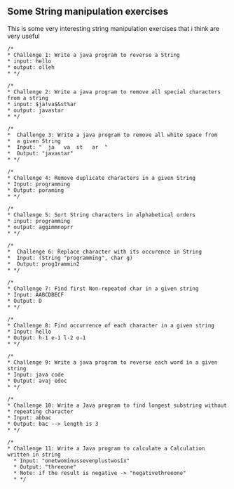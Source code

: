 ## Some String manipulation exercises

This is some very interesting string manipulation exercises that i think are very useful

    /*
    * Challenge 1: Write a java program to reverse a String
    * input: hello
    * output: olleh
    * */

    /*
    * Challenge 2: Write a java program to remove all special characters from a string
    * input: $ja!va$&st%ar
    * output: javastar
    * */

    /*
    *  Challenge 3: Write a java program to remove all white space from
    *  a given String
    *  Input: "  ja   va  st   ar  "
    *  Output: "javastar"
    * */

    /*
    * Challenge 4: Remove duplicate characters in a given String
    * Input: programming
    * Output: poraming
    * */

    /*
    * Challenge 5: Sort String characters in alphabetical orders
    * input: programming
    * output: aggimmnoprr
    * */

    /*
    *  Challenge 6: Replace character with its occurence in String
    *  Input: (String "programming", char g)
    *  Output: prog1rammin2
    * */

    /*
    * Challenge 7: Find first Non-repeated char in a given string
    * Input: AABCDBECF
    * Output: D
    * */

    /*
    * Challenge 8: Find occurrence of each character in a given string
    * Input: hello
    * Output: h-1 e-1 l-2 o-1
    * */

    /*
    * Challenge 9: Write a java program to reverse each word in a given string
    * Input: java code
    * Output: avaj edoc
    * */

    /*
    * Challenge 10: Write a Java program to find longest substring without
    * repeating character
    * Input: abbac
    * Output: bac --> length is 3
    * */

    /*
    * Challenge 11: Write a Java program to calculate a Calculation written in string
      * Input: "onetwominussevenplustwosix"
      * Output: "threeone"
      * Note: if the result is negative -> "negativethreeone"
      * */